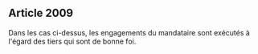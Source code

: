 Article 2009
----
Dans les cas ci-dessus, les engagements du mandataire sont exécutés à l'égard
des tiers qui sont de bonne foi.
